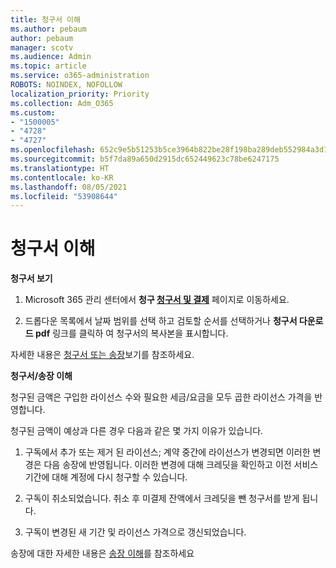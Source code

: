 ```yaml
---
title: 청구서 이해
ms.author: pebaum
author: pebaum
manager: scotv
ms.audience: Admin
ms.topic: article
ms.service: o365-administration
ROBOTS: NOINDEX, NOFOLLOW
localization_priority: Priority
ms.collection: Adm_O365
ms.custom:
- "1500005"
- "4728"
- "4727"
ms.openlocfilehash: 652c9e5b51253b5ce3964b822be28f198ba289deb552984a3d124166484fa84d
ms.sourcegitcommit: b5f7da89a650d2915dc652449623c78be6247175
ms.translationtype: HT
ms.contentlocale: ko-KR
ms.lasthandoff: 08/05/2021
ms.locfileid: "53908644"
---
```

# <a name="understand-your-bill"></a>청구서 이해

**청구서 보기**

1. Microsoft 365 관리 센터에서 **청구 [청구서 및 결제](https://go.microsoft.com/fwlink/p/?linkid=848039)** 페이지로 이동하세요.

2. 드롭다운 목록에서 날짜 범위를 선택 하고 검토할 순서를 선택하거나 **청구서 다운로드 pdf** 링크를 클릭하 여 청구서의 복사본을 표시합니다.

자세한 내용은 [청구서 또는 송장](https://docs.microsoft.com/microsoft-365/commerce/billing-and-payments/view-your-bill-or-invoice)보기를 참조하세요.

**청구서/송장 이해**

청구된 금액은 구입한 라이선스 수와 필요한 세금/요금을 모두 곱한 라이선스 가격을 반영합니다.

청구된 금액이 예상과 다른 경우 다음과 같은 몇 가지 이유가 있습니다.

1. 구독에서 추가 또는 제거 된 라이선스; 계약 중간에 라이선스가 변경되면 이러한 변경은 다음 송장에 반영됩니다.  이러한 변경에 대해 크레딧을 확인하고 이전 서비스 기간에 대해 계정에 다시 청구할 수 있습니다.

2. 구독이 취소되었습니다. 취소 후 미결제 잔액에서 크레딧을 뺀 청구서를 받게 됩니다.

3. 구독이 변경된 새 기간 및 라이선스 가격으로 갱신되었습니다.  

송장에 대한 자세한 내용은 [송장 이해](https://support.office.com/article/Understand-your-invoice-for-Office-365-for-business-0724b428-fb59-4962-8c37-6674166d7507)를 참조하세요
